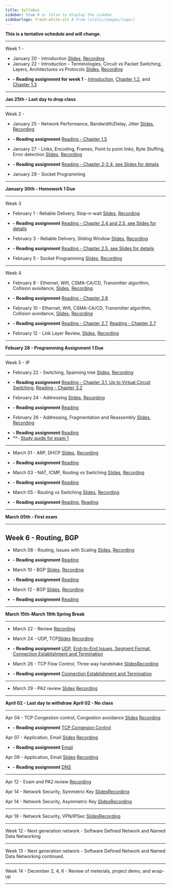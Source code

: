 ```yaml
---
title: Syllabus
sidebar: true # or false to display the sidebar
sidebarlogo: fresh-white-alt # From (static/images/logo/)
---
```



**This is a tentative schedule and will change.**

-----------------------------------------
Week 1 - 

* January 20 - Introduction [Slides](/csc4200/lecture_slides/Jan20.pdf), [Recording](/csc4200/recordings/Jan20.mp4)
* January 22 - Introduction - Terminologies, Circuit vs Packet Switching, Layers, Architectures vs Protocols [Slides](/csc4200/lecture_slides/Jan22.pdf), [Recording](/csc4200/recordings/Jan22.mp4)
-  **- Reading assignment for week 1** - [Introduction](https://book.systemsapproach.org/foundation/problem.html#problem-building-a-network), [Chapter 1.2](https://book.systemsapproach.org/foundation/requirements.html#requirements), and [Chapter 1.3](https://book.systemsapproach.org/foundation/architecture.html#architecture) 

-------------------------------------------
 
**Jan 25th - Last day to drop class**

-------------------------------------------
Week 2 -

* January 25 - Network Performance, Bandwidth/Delay, Jitter  [Slides](/csc4200/lecture_slides/Jan25.pdf), [Recording](/csc4200/recordings/Jan25.mp4)  
- **- Reading assignment** [Reading - Chapter 1.5](https://book.systemsapproach.org/foundation/requirements.html#performace) 
* January 27 - Links, Encoding, Frames, Point to point links, Byte Stuffing, Error detection [Slides](/csc4200/lecture_slides/Jan27.pdf), [Recording](/csc4200/recordings/Jan27.mp4)  
- **- Reading assignment** [Reading - Chapter 2-2.4, see Slides for details](https://book.systemsapproach.org/direct/problem.html) 
* January 29 - Socket Programming
<!-- * [Lecture  3](/csc4200/lecture_slides/lecture3.pdf) -->



-----------------------------------------

**January 30th - Homework 1 Due**

-----------------------------------------
Week 3

* February 1 -  Reliable Delivery, Stop-n-wait [Slides](/csc4200/lecture_slides/Feb01.pdf), [Recording](/csc4200/recordings/Feb01.mp4)  
- **- Reading assignment** [Reading - Chapter 2.4 and 2.5, see Slides for details](https://book.systemsapproach.org/direct/error.html#error-detection)
* February 3 - Reliable Delivery, Sliding Window  [Slides](/csc4200/lecture_slides/Feb03.pdf), [Recording](/csc4200/recordings/Feb03.mp4)  
- **- Reading assignment** [Reading - Chapter 2.5, see Slides for details](https://book.systemsapproach.org/direct/reliable.html)
* February 5 - Socket Programming  [Slides](/csc4200/lecture_slides/Feb05.pdf), [Recording](/csc4200/recordings/Feb05.mp4)  

------------------------------------------
Week 4 

* February 8 - Ethernet, Wifi, CSMA-CA/CD, Transmitter algorithm, Collision avoidance, [Slides](/csc4200/lecture_slides/Feb08.pdf), [Recording](/csc4200/recordings/Feb08.mp4)  
- **- Reading assignment** [Reading - Chapter 2.6](https://book.systemsapproach.org/direct/ethernet.html)

* February 10 - Ethernet, Wifi, CSMA-CA/CD, Transmitter algorithm, Collision avoidance, [Slides](/csc4200/lecture_slides/Feb10.pdf), [Recording](/csc4200/recordings/Feb10.mp4)  
- **- Reading assignment** [Reading - Chapter 2.7](https://book.systemsapproach.org/direct/wireless.html#wireless-networks), [Reading - Chapter 2.7](https://book.systemsapproach.org/direct/access.html#cellular-network)


* February 12 - Link Layer Review,  [Slides](/csc4200/lecture_slides/Feb12.pdf), [Recording](/csc4200/recordings/Feb12.mp4)  

------------------------------------------
**Febuary 28 - Programming Assignment 1 Due**

------------------------------------------
Week 5 - IP
* February 22 - Switching, Spanning tree [Slides](/csc4200/lecture_slides/Feb22.pdf), [Recording](/csc4200/recordings/Feb22.mp4)
- **- Reading assignment** [Reading - Chapter 3.1, Up to Virtual Circuit Switching](https://book.systemsapproach.org/internetworking/switching.html#switching-basics), [Reading - Chapter 3.2](https://book.systemsapproach.org/internetworking/ethernet.html#switched-ethernet)  

* February 24 - Addressing [Slides](/csc4200/lecture_slides/Feb24.pdf), [Recording](/csc4200/recordings/Feb24.mp4)
- **- Reading assignment** [Reading](https://book.systemsapproach.org/internetworking/basic-ip.html#internet-ip)
<!-- * [Lecture 14](/csc4200/lecture_slides/lecture14.pdf) -->

* February 26 - Addressing, Fragmentation and Reassembly [Slides](/csc4200/lecture_slides/Feb24.pdf), [Recording](/csc4200/recordings/Feb26.mp4)
- **- Reading assignment** [Reading](https://book.systemsapproach.org/internetworking/basic-ip.html#internet-ip)
- **- [Study guide for exam 1](/csc4200/homeworks/study-guide-Feb26.pdf)

------------------------------------------

* March 01 - ARP, DHCP [Slides](/csc4200/lecture_slides/Mar01.pdf), [Recording](/csc4200/recordings/Mar01.mp4)
- **- Reading assignment** [Reading](https://book.systemsapproach.org/internetworking.html#chapter-3-internetworking)


* March 03 - NAT, ICMP, Routing vs Switching [Slides](/csc4200/lecture_slides/Mar03.pdf), [Recording](/csc4200/recordings/Mar03.mp4)
- **- Reading assignment** [Reading](https://book.systemsapproach.org/internetworking/basic-ip.html#error-reporting-icmp)


* March 05 - Routing vs Switching [Slides](/csc4200/lecture_slides/Mar05.pdf), [Recording](/csc4200/recordings/Mar05.mp4)
- **- Reading assignment** [Reading](https://book.systemsapproach.org/internetworking/routing.html#network-as-a-graph), [Reading](https://book.systemsapproach.org/internetworking/routing.html#link-state-ospf)



------------------------------------------


**March 05th - First exam**

------------------------------------------

Week 6 - Routing, BGP 
------------------------------------------

* March 08 - Routing, Issues with Scaling [Slides](/csc4200/lecture_slides/Mar08.pdf), [Recording](/csc4200/recordings/Mar08.mp4)
- **- Reading assignment** [Reading](https://book.systemsapproach.org/internetworking/routing.html)


* March 10 - BGP [Slides](/csc4200/lecture_slides/Mar10.pdf), [Recording](/csc4200/recordings/Mar10.mp4)
- **- Reading assignment** [Reading](https://book.systemsapproach.org/internetworking/routing.html)

* March 12 - BGP [Slides](/csc4200/lecture_slides/Mar12.pdf), [Recording](/csc4200/recordings/Mar12.mp4)
- **- Reading assignment** [Reading](https://book.systemsapproach.org/scaling/global.html#interdomain-routing-bgp)


------------------------------------------ 

**March 15th-March 19th Spring Break**

------------------------------------------ 
* March 22 - Review [Recording](/csc4200/recordings/Mar22.mp4)

* March 24 - UDP, TCP[Slides](/csc4200/lecture_slides/Mar24.pdf) [Recording](/csc4200/recordings/Mar24.mp4)
- **- Reading assignment** [UDP](https://book.systemsapproach.org/e2e/udp.html#simple-demultiplexor-udp), [End-to-End Issues, Segment Format, Connection Establishment and Termination](https://book.systemsapproach.org/e2e/tcp.html#reliable-byte-stream-tcp)

* March 26 - TCP Flow Control, Three way handshake [Slides](/csc4200/lecture_slides/Mar26.pdf)[Recording](/csc4200/recordings/Mar26.mp4)
- **- Reading assignment** [Connection Establishment and Termination](https://book.systemsapproach.org/e2e/tcp.html#reliable-byte-stream-tcp)


------------------------------------------

* March 29 -  PA2 review [Slides](/csc4200/lecture_slides/Mar29.pdf) [Recording](https://drive.google.com/file/d/1_Z0eHYJq81UZ0dEOxZDTEKtA1odN5rpG/view?usp=sharing)

------------------------------------------ 
**April  02 - Last day to withdraw**
**April  02 - No class**

------------------------------------------

Apr 04 - TCP Congestion control, Congestion avoidance [Slides](/csc4200/lecture_slides/Apr04.pdf) [Recording](/csc4200/recordings/Apr04.mp4)
- **- Reading assignment** [TCP Congesion Control](https://book.systemsapproach.org/congestion/tcpcc.html#tcp-congestion-control)

Apr 07 - Application, Email [Slides](/csc4200/lecture_slides/Apr07.pdf) [Recording](/csc4200/recordings/Apr07.mp4)
- **- Reading assignment** [Email](https://book.systemsapproach.org/applications/traditional.html#electronic-mail-smtp-mime-imap)

Apr 09 - Application, Email [Slides](/csc4200/lecture_slides/Apr09.pdf) [Recording](/csc4200/recordings/Apr09.mp4)
- **- Reading assignment** [DNS](https://book.systemsapproach.org/applications/infrastructure.html#name-service-dns)
------------------------------------------


Apr 12 - Exam and PA2 review [Recording](/csc4200/recordings/Apr12.mp4)

Apr 14 - Network Security, Symmetric Key [Slides](/csc4200/lecture_slides/Apr14.pdf)[Recording](/csc4200/recordings/Apr14.mp4)

Apr 14 - Network Security, Asymmetric Key [Slides](/csc4200/lecture_slides/Apr16.pdf)[Recording](/csc4200/recordings/Apr16.mp4)

------------------------------------------

Apr 19 - Network Security, VPN/IPSec [Slides](/csc4200/lecture_slides/Apr19.pdf)[Recording](/csc4200/recordings/Apr19.mp4)

------------------------------------------

Week 12 - Next generation network - Software Defined Network and Named Data Networking

------------------------------------------

Week 13 - Next generation network - Software Defined Network and Named Data Networking continued.

------------------------------------------

Week 14 - December 2, 4, 6 - Review of meterials, project demo, and wrap-up

------------------------------------------












